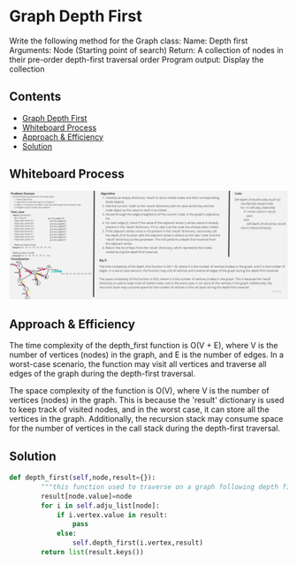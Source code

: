 # Graph Depth First

Write the following method for the Graph class:
Name: Depth first
Arguments: Node (Starting point of search)
Return: A collection of nodes in their pre-order depth-first traversal order
Program output: Display the collection

## Contents

- [Graph Depth First](#graph-depth-first)
- [Whiteboard Process](#whiteboard-process)
- [Approach & Efficiency](#approach--efficiency)
- [Solution](#solution)

## Whiteboard Process

![Whiteboard](./graph_depth_first.jpg)

## Approach & Efficiency

The time complexity of the depth_first function is O(V + E), where V is the number of vertices (nodes) in the graph, and E is the number of edges. In a worst-case scenario, the function may visit all vertices and traverse all edges of the graph during the depth-first traversal.

The space complexity of the function is O(V), where V is the number of vertices (nodes) in the graph. This is because the 'result' dictionary is used to keep track of visited nodes, and in the worst case, it can store all the vertices in the graph. Additionally, the recursion stack may consume space for the number of vertices in the call stack during the depth-first traversal.

## Solution

```python
def depth_first(self,node,result={}):
        """this function used to traverse on a graph following depth first crateria starting from given node"""
        result[node.value]=node
        for i in self.adju_list[node]:
            if i.vertex.value in result:
                pass
            else:
                self.depth_first(i.vertex,result)
        return list(result.keys())
```
